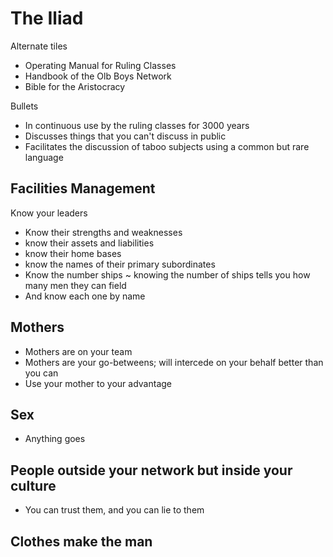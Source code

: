 # The Iliad

Alternate tiles

* Operating Manual for Ruling Classes
* Handbook of the Olb Boys Network
* Bible for the Aristocracy

Bullets

* In continuous use by the ruling classes for 3000 years
* Discusses things that you can't discuss in public
* Facilitates the discussion of taboo subjects using a common but rare language

## Facilities Management

Know your leaders

* Know their strengths and weaknesses
* know their assets and liabilities
* know their home bases
* know the names of their primary subordinates
* Know the number ships ~ knowing the number of ships tells you how many men they can field
* And know each one by name

## Mothers

* Mothers are on your team
* Mothers are your go-betweens; will intercede on your behalf better than you can
* Use your mother to your advantage

## Sex

* Anything goes

## People outside your network but inside your culture

* You can trust them, and you can lie to them

## Clothes make the man




